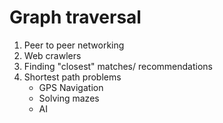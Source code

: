 # Graph traversal

1. Peer to peer networking
2. Web crawlers
3. Finding "closest" matches/ recommendations
4. Shortest path problems
   - GPS Navigation
   - Solving mazes
   - AI
